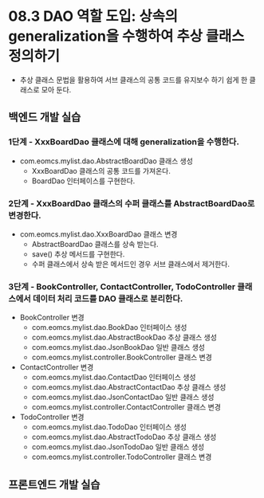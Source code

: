 # 08.3 DAO 역할 도입: 상속의 generalization을 수행하여 추상 클래스 정의하기

- 추상 클래스 문법을 활용하여 서브 클래스의 공통 코드를 유지보수 하기 쉽게
  한 클래스로 모아 둔다.

## 백엔드 개발 실습

### 1단계 - XxxBoardDao 클래스에 대해 generalization을 수행한다.

- com.eomcs.mylist.dao.AbstractBoardDao 클래스 생성
  - XxxBoardDao 클래스의 공통 코드를 가져온다.
  - BoardDao 인터페이스를 구현한다.

### 2단계 - XxxBoardDao 클래스의 수퍼 클래스를 AbstractBoardDao로 변경한다.
- com.eomcs.mylist.dao.XxxBoardDao 클래스 변경
  - AbstractBoardDao 클래스를 상속 받는다.
  - save() 추상 메서드를 구현한다.
  - 수퍼 클래스에서 상속 받은 메서드인 경우 서브 클래스에서 제거한다.

### 3단계 - BookController, ContactController, TodoController 클래스에서 데이터 처리 코드를 DAO 클래스로 분리한다.

- BookController 변경
  - com.eomcs.mylist.dao.BookDao 인터페이스 생성
  - com.eomcs.mylist.dao.AbstractBookDao 추상 클래스 생성
  - com.eomcs.mylist.dao.JsonBookDao 일반 클래스 생성
  - com.eomcs.mylist.controller.BookController 클래스 변경
- ContactController 변경
  - com.eomcs.mylist.dao.ContactDao 인터페이스 생성
  - com.eomcs.mylist.dao.AbstractContactDao 추상 클래스 생성
  - com.eomcs.mylist.dao.JsonContactDao 일반 클래스 생성
  - com.eomcs.mylist.controller.ContactController 클래스 변경
- TodoController 변경
  - com.eomcs.mylist.dao.TodoDao 인터페이스 생성
  - com.eomcs.mylist.dao.AbstractTodoDao 추상 클래스 생성
  - com.eomcs.mylist.dao.JsonTodoDao 일반 클래스 생성
  - com.eomcs.mylist.controller.TodoController 클래스 변경



## 프론트엔드 개발 실습








#
